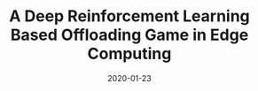 ---
title: "A Deep Reinforcement Learning Based Offloading Game in Edge Computing"
authors:
- Yufeng Zhan
- Song Guo
- Peng Li
- Jiang Zhang

date: "2020-01-23"
doi: "10.1109/TC.2020.2969148"

# Publication type.
# 1 = Conference paper; 2 = Journal article;
# 3 = Preprint Paper; 4 = Report; 5 = Book; 6 = Book section;
# 7 = Thesis; 8 = Patent
publication_types: ["2"]

# Publication name and optional abbreviated publication name.
publication: "*IEEE Transactions on Computers*"
publication_short: "TC"

url_pdf: https://ieeexplore.ieee.org/document/8967118
# url_code: ''
# url_dataset: ''
# url_poster: ''
# url_project: ''
# url_slides: ''
# url_video: ''

---